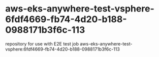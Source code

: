 # aws-eks-anywhere-test-vsphere-6fdf4669-fb74-4d20-b188-0988171b3f6c-113
repository for use with E2E test job aws-eks-anywhere-test-vsphere:6fdf4669-fb74-4d20-b188-0988171b3f6c-113
